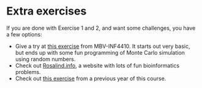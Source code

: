 # Extra exercises
If you are done with Exercise 1 and 2, and want some challenges, you have a few options:
* Give a try at [this exercise](https://github.com/uio-bmi/statistical_genomics_exercises/blob/master/Exercise4.md) from MBV-INF4410. 
It starts out very basic, but ends up with some fun programming of Monte Carlo simulation using random numbers.
* Check out [Rosalind.info](https://rosalind.info), a website with lots of fun bioinformatics problems.
* Check out [this exercise](https://lexnederbragt.github.io/python-novice-MBV3070-H19/15-develop/index.html) from a previous year of this course.